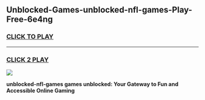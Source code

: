 
## Unblocked-Games-unblocked-nfl-games-Play-Free-6e4ng
<h3>
<a href="https://premium76.site?title=unblocked-nfl-games&ref=23A">CLICK TO PLAY</a></h3>
<hr>

<h3>
<a href="https://premium76.site?title=unblocked-nfl-games&ref=23A">CLICK 2 PLAY</a>
  
</h3>

<a href="https://premium76.site?title=unblocked-nfl-games&ref=23A"><img src="https://clearcache.store/games.png"></a>


**unblocked-nfl-games games unblocked: Your Gateway to Fun and Accessible Online Gaming**
